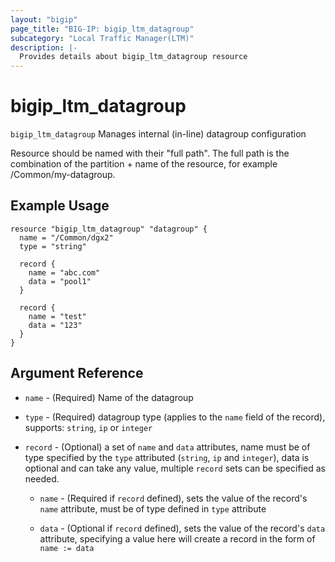 ```yaml
---
layout: "bigip"
page_title: "BIG-IP: bigip_ltm_datagroup"
subcategory: "Local Traffic Manager(LTM)"
description: |-
  Provides details about bigip_ltm_datagroup resource
---
```


# bigip\_ltm\_datagroup

`bigip_ltm_datagroup` Manages internal (in-line) datagroup configuration

Resource should be named with their "full path". The full path is the combination of the partition + name of the resource, for example /Common/my-datagroup.


## Example Usage


```hcl
resource "bigip_ltm_datagroup" "datagroup" {
  name = "/Common/dgx2"
  type = "string"

  record {
    name = "abc.com"
    data = "pool1"
  }

  record {
    name = "test"
    data = "123"
  }
}

```      

## Argument Reference

* `name` - (Required) Name of the datagroup

* `type` - (Required) datagroup type (applies to the `name` field of the record), supports: `string`, `ip` or `integer`

* `record` - (Optional) a set of `name` and `data` attributes, name must be of type specified by the `type` attributed (`string`, `ip` and `integer`), data is optional and can take any value, multiple `record` sets can be specified as needed.

  * `name` - (Required if `record` defined), sets the value of the record's `name` attribute, must be of type defined in `type` attribute

  * `data` - (Optional if `record` defined), sets the value of the record's `data` attribute, specifying a value here will create a record in the form of `name := data`
